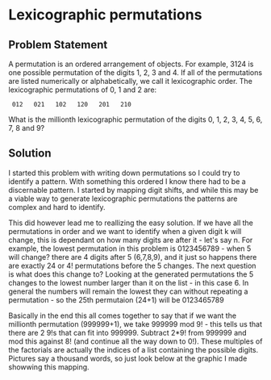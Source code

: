 # Lexicographic permutations

## Problem Statement

A permutation is an ordered arrangement of objects. For example, 3124 is one possible permutation of the digits 1, 2, 3 and 4. If all of the permutations are listed numerically or alphabetically, we call it lexicographic order. The lexicographic permutations of 0, 1 and 2 are:

     012   021   102   120   201   210

What is the millionth lexicographic permutation of the digits 0, 1, 2, 3, 4, 5, 6, 7, 8 and 9?

## Solution
I started this problem with writing down permutations so I could try to identify a pattern. With something this ordered I know there had to be a discernable pattern. I started by mapping digit shifts, and while this may be a viable way to generate lexicographic permutations the patterns are complex and hard to identify. 

This did however lead me to reallizing the easy solution. If we have all the permutations in order and we want to identify when a given digit k will change, this is dependant on how many digits are after it - let's say n. For example, the lowest permutation in this problem is 0123456789 - when 5 will change? there are 4 digits after 5 (6,7,8,9), and it just so happens there are exactly 24 or 4! permutations before the 5 changes. The next question is what does this change to? Looking at the generated permutations the 5 changes to the lowest number larger than it on the list - in this case 6. In general the numbers will remain the lowest they can without repeating a permutation - so the 25th permutaion (24+1) will be 0123465789

Basically in the end this all comes together to say that if we want the millionth permutation (999999+1), we take 999999 mod 9! - this tells us that there are 2 9!s that can fit into 999999. Subtract 2*9! from 999999 and mod this against 8! (and continue all the way down to 0!). These multiples of the factorials are actually the indices of a list containing the possible digits. Pictures say a thousand words, so just look below at the graphic I made showwing this mapping. 